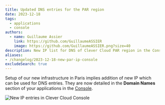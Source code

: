 ```yaml
---
title: Updated DNS entries for the PAR region
date: 2023-12-18
tags:
  - applications
  - console
authors:
  - name: Guillaume Assier
    link: https://github.com/GuillaumeASSIER
    image: https://github.com/GuillaumeASSIER.png?size=40
description: New IP list for DNS of Clever Cloud PAR region in the Console
aliases:
- /changelog/2023-12-18-new-par-ip-console
excludeSearch: true
---
```


Setup of our new infrastructure in Paris implies addition of new IP which can be used for DNS entries. They are now detailed in the **Domain Names** section of your applications in the [Console](https://console.clever-cloud.com).

![New IP entries in Clever Cloud Console](/images/console-new-ip-par.webp "The new IP of the PAR region in the Console")
